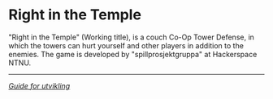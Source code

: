 # Right in the Temple

"Right in the Temple" (Working title), is a couch Co-Op Tower Defense, in which the towers can hurt yourself and other players in addition to the enemies. 
The game is developed by "spillprosjektgruppa" at Hackerspace NTNU. 

---

*[Guide for utvikling](Assets/README.md)*
